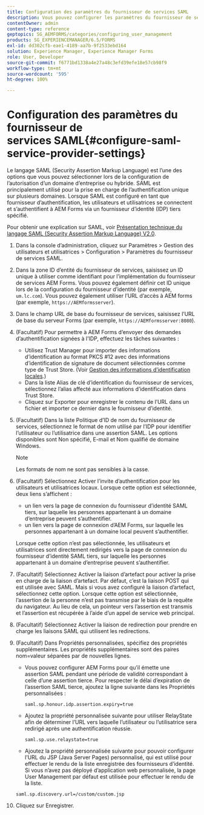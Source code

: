 ```yaml
---
title: Configuration des paramètres du fournisseur de services SAML
description: Vous pouvez configurer les paramètres du fournisseur de services SAML pour permettre aux utilisateurs et utilisatrices de se connecter et de s’authentifier auprès d’AEM Forms via un fournisseur d’identité (IDP) tiers spécifié.
contentOwner: admin
content-type: reference
geptopics: SG_AEMFORMS/categories/configuring_user_management
products: SG_EXPERIENCEMANAGER/6.5/FORMS
exl-id: dd302cfb-eae1-4189-aa7b-9f2533ebd164
solution: Experience Manager, Experience Manager Forms
role: User, Developer
source-git-commit: f6771bd1338a4e27a48c3efd39efe18e57cb98f9
workflow-type: tm+mt
source-wordcount: '595'
ht-degree: 100%

---
```


# Configuration des paramètres du fournisseur de services SAML{#configure-saml-service-provider-settings}

Le langage SAML (Security Assertion Markup Language) est l’une des options que vous pouvez sélectionner lors de la configuration de l’autorisation d’un domaine d’entreprise ou hybride. SAML est principalement utilisé pour la prise en charge de l’authentification unique sur plusieurs domaines. Lorsque SAML est configuré en tant que fournisseur d’authentification, les utilisateurs et utilisatrices se connectent et s’authentifient à AEM Forms via un fournisseur d’identité (IDP) tiers spécifié.

Pour obtenir une explication sur SAML, voir [Présentation technique du langage SAML (Security Assertion Markup Language) V2.0](https://docs.oasis-open.org/security/saml/Post2.0/sstc-saml-tech-overview-2.0.html).

1. Dans la console d’administration, cliquez sur Paramètres > Gestion des utilisateurs et utilisatrices > Configuration > Paramètres du fournisseur de services SAML.
1. Dans la zone ID d’entité du fournisseur de services, saisissez un ID unique à utiliser comme identifiant pour l’implémentation du fournisseur de services AEM Forms. Vous pouvez également définir cet ID unique lors de la configuration du fournisseur d’identité (par exemple, `um.lc.com`). Vous pouvez également utiliser l’URL d’accès à AEM forms (par exemple, `https://AEMformsserver`).
1. Dans le champ URL de base du fournisseur de services, saisissez l’URL de base du serveur Forms (par exemple, `https://AEMformsserver:8080`).
1. (Facultatif) Pour permettre à AEM Forms d’envoyer des demandes d’authentification signées à l’IDP, effectuez les tâches suivantes :

   * Utilisez Trust Manager pour importer des informations d’identification au format PKCS #12 avec des informations d’identification de signature de document sélectionnées comme type de Trust Store. (Voir [Gestion des informations d’identification locales](/help/forms/using/admin-help/local-credentials.md#managing-local-credentials).)
   * Dans la liste Alias de clé d’identification du fournisseur de services, sélectionnez l’alias affecté aux informations d’identification dans Trust Store.
   * Cliquez sur Exporter pour enregistrer le contenu de l’URL dans un fichier et importer ce dernier dans le fournisseur d’identité.

1. (Facultatif) Dans la liste Politique d’ID de nom du fournisseur de services, sélectionnez le format de nom utilisé par l’IDP pour identifier l’utilisateur ou l’utilisatrice dans une assertion SAML. Les options disponibles sont Non spécifié, E-mail et Nom qualifié de domaine Windows.

   >[!NOTE]
   >
   >Les formats de nom ne sont pas sensibles à la casse.

1. (Facultatif) Sélectionnez Activer l’invite d’authentification pour les utilisateurs et utilisatrices locaux. Lorsque cette option est sélectionnée, deux liens s’affichent :

   * un lien vers la page de connexion du fournisseur d’identité SAML tiers, sur laquelle les personnes appartenant à un domaine d’entreprise peuvent s’authentifier.
   * un lien vers la page de connexion d’AEM Forms, sur laquelle les personnes appartenant à un domaine local peuvent s’authentifier.

   Lorsque cette option n’est pas sélectionnée, les utilisateurs et utilisatrices sont directement redirigés vers la page de connexion du fournisseur d’identité SAML tiers, sur laquelle les personnes appartenant à un domaine d’entreprise peuvent s’authentifier.

1. (Facultatif) Sélectionnez Activer la liaison d’artefact pour activer la prise en charge de la liaison d’artefact. Par défaut, c’est la liaison POST qui est utilisée avec SAML. Mais si vous avez configuré la liaison d’artefact, sélectionnez cette option. Lorsque cette option est sélectionnée, l’assertion de la personne n’est pas transmise par le biais de la requête du navigateur. Au lieu de cela, un pointeur vers l’assertion est transmis et l’assertion est récupérée à l’aide d’un appel de service web principal.
1. (Facultatif) Sélectionnez Activer la liaison de redirection pour prendre en charge les liaisons SAML qui utilisent les redirections.
1. (Facultatif) Dans Propriétés personnalisées, spécifiez des propriétés supplémentaires. Les propriétés supplémentaires sont des paires nom=valeur séparées par de nouvelles lignes.

   * Vous pouvez configurer AEM Forms pour qu’il émette une assertion SAML pendant une période de validité correspondant à celle d’une assertion tierce. Pour respecter le délai d’expiration de l’assertion SAML tierce, ajoutez la ligne suivante dans les Propriétés personnalisées :

     `saml.sp.honour.idp.assertion.expiry=true`

   * Ajoutez la propriété personnalisée suivante pour utiliser RelayState afin de déterminer l’URL vers laquelle l’utilisateur ou l’utilisatrice sera redirigé après une authentification réussie.

     `saml.sp.use.relaystate=true`

   * Ajoutez la propriété personnalisée suivante pour pouvoir configurer l’URL du JSP (Java Server Pages) personnalisé, qui est utilisé pour effectuer le rendu de la liste enregistrée des fournisseurs d’identité. Si vous n’avez pas déployé d’application web personnalisée, la page User Management par défaut est utilisée pour effectuer le rendu de la liste.

   `saml.sp.discovery.url=/custom/custom.jsp`

1. Cliquez sur Enregistrer.
